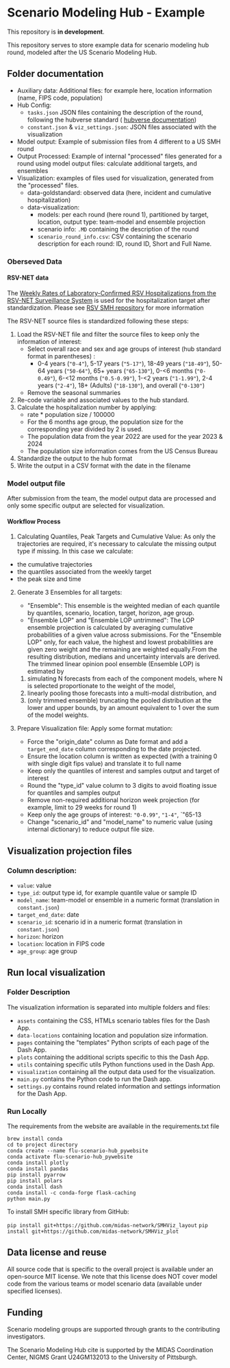 # Scenario Modeling Hub - Example

This repository is **in development**.

This repository serves to store example data for scenario modeling hub round, 
modeled after the US Scenario Modeling Hub.

## Folder documentation

- Auxiliary data: Additional files: for example here, location information
(name, FIPS code, population)
- Hub Config: 
    - `tasks.json` JSON files containing the description of the round, following
the hubverse standard (
[hubverse documentation](https://hubverse.io/en/latest/user-guide/hub-config.html#hub-model-task-configuration-tasks-json-file))
    - `constant.json` & `viz_settings.json`: JSON files associated with the 
    visualization
- Model output: Example of submission files from 4 different to a US SMH round
- Output Processed: Example of internal "processed" files generated for a round
using model output files: calculate additional targets, and ensembles
- Visualization: examples of files used for visualization, generated from the 
"processed" files.
    - data-goldstandard: observed data (here, incident and cumulative hospitalization)
    - data-visualization: 
        - models: per each round (here round 1), partitioned by target, location,
        output type: team-model and ensemble projection 
        - scenario info: `.MD` containing the description of the round
        - `scenario_round_info.csv`: CSV containing the scenario description
        for each round: ID, round ID, Short and Full Name.

### Oberseved Data

#### RSV-NET data

The [Weekly Rates of Laboratory-Confirmed RSV Hospitalizations from the RSV-NET Surveillance System](https://data.cdc.gov/Public-Health-Surveillance/Weekly-Rates-of-Laboratory-Confirmed-RSV-Hospitali/29hc-w46k)
is used for the hospitalization target after standardization. Please see 
[RSV SMH repository](https://github.com/midas-network/rsv-scenario-modeling-hub/tree/main/target-data)
for more information

The RSV-NET source files is standardized following these steps:

1. Load the RSV-NET file  and filter the source files to keep only the information of interest:
   - Select overall race and sex and age groups of interest (hub standard format
   in parentheses) :
     - 0-4 years (`"0-4"`), 5-17 years (`"5-17"`),  18-49 years (`"18-49"`),
       50-64 years (`"50-64"`), 65+ years (`"65-130"`),  0-<6 months (`"0-0.49"`), 
       6-<12 months (`"0.5-0.99"`), 1-<2 years (`"1-1.99"`),  2-4 years (`"2-4"`),
       18+ (Adults) (`"18-130"`),  and overall (`"0-130"`)
   - Remove the seasonal summaries
2. Re-code variable and associated values to the hub standard.   
3. Calculate the hospitalization number by applying:
   -  rate * population size / 100000
   - For the 6 months age group, the population size for the corresponding year
   divided by 2 is used.
   - The population data from the year 2022 are used for the year 2023 & 2024
   - The population size information comes from the US Census Bureau
4. Standardize the output to the hub format   
5. Write the output in a CSV format with the date in the filename

### Model output file 

After submission from the team, the model output data are processed and only some
specific output are selected for visualization.

#### Workflow Process

1. Calculating Quantiles, Peak Targets and Cumulative Value: As only the trajectories
are required, it's necessary to calculate the missing output type if missing. In this
case we calculate:
 - the cumulative trajectories
 - the quantiles associated from the weekly target
 - the peak size and time 

2. Generate 3 Ensembles for all targets:
    - "Ensemble": This ensemble is the weighted median of each quantile by 
    quantiles, scenario, location, target, horizon, age group.
    - "Ensemble LOP" and "Ensemble LOP untrimmed": The LOP ensemble projection 
    is calculated by averaging cumulative probabilities of a given value across 
    submissions. For the "Ensemble LOP" only, for each value, the highest and 
    lowest probabilities are given zero weight and the remaining are weighted 
    equally.From the resulting distribution, medians and uncertainty intervals 
    are derived. The trimmed linear opinion pool ensemble (Ensemble LOP) 
    is estimated by 
    1) simulating N forecasts from each of the component models, 
    where N is selected proportionate to the weight of the model, 
    2) linearly pooling those forecasts into a multi-modal distribution, and 
    3) (only trimmed ensemble) truncating the pooled distribution at the lower 
    and upper bounds, by an amount equivalent to 1 over the sum of the model weights.

3. Prepare Visualization file: Apply some format mutation:
    - Force the "origin_date" column as Date format and add a `target_end_date`
    column corresponding to the date projected. 
    - Ensure the location column is written as expected (with a training 0 
    with single digit fips value) and translate it to full name
    - Keep only the quantiles of interest and samples output and target of
    interest
    - Round the  "type_id" value column to 3 digits to avoid floating issue for
    quantiles and samples output
    - Remove non-required additional horizon week projection (for example, 
    limit to 29 weeks for round 1)
    - Keep only the age groups of interest: `"0-0.99"`, `"1-4"`, `"65-13
    - Change "scenario_id" and "model_name" to numeric value (using internal 
       dictionary) to reduce output file size.


## Visualization projection files

### Column description:

- `value`: value
- `type_id`: output type id, for example quantile value or sample ID
- `model_name`: team-model or ensemble in a numeric format (translation in 
`constant.json`)
- `target_end_date`: date
- `scenario_id`: scenario id in a numeric format (translation in 
`constant.json`) 
- `horizon`: horizon
- `location`: location in FIPS code
- `age_group`: age group

## Run local visualization

### Folder Description

The visualization information is separated into multiple folders and files:

- `assets` containing the CSS, HTMLs scenario tables files for the Dash App.
- `data-locations` containing location and population size information.
- `pages` containing the "templates" Python scripts of each page of the Dash App.
- `plots` containing the additional scripts specific to this the Dash App.
- `utils` containing specific utils Python functions used in the Dash App.
- `visualization` containing all the output data used for the visualization.
- `main.py` contains the Python code to run the Dash app.
- `settings.py` contains round related information and settings information for the Dash App.

### Run Locally

The requirements from the website are available in the requirements.txt file

```
brew install conda
cd to project directory
conda create --name flu-scenario-hub_pywebsite
conda activate flu-scenario-hub_pywebsite
conda install plotly
conda install pandas
pip install pyarrow
pip install polars
conda install dash
conda install -c conda-forge flask-caching
python main.py
```
To install SMH specific library from GitHub:

`pip install git+https://github.com/midas-network/SMHViz_layout`
`pip install git+https://github.com/midas-network/SMHViz_plot`


## Data license and reuse

All source code that is specific to the overall project is available under an open-source MIT license. 
We note that this license does NOT cover model code from the various teams or model scenario data 
(available under specified licenses).

## Funding

Scenario modeling groups are supported through grants to the contributing investigators.

The Scenario Modeling Hub cite is supported by the MIDAS Coordination Center, NIGMS Grant U24GM132013 
to the University of Pittsburgh.
